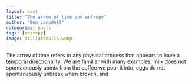 ```yaml
---
layout: post
title: "The arrow of time and entropy"
author: "Ben Lansdell"
categories: posts
tags: [entropy]
image: billiardballs.webp
---
```


The arrow of time refers to any physical process that appears to have a temporal directionality. We are familiar with many examples: milk does not spontaenously unmix from the coffee we pour it into, eggs do not spontaneously unbreak when broken, and 
